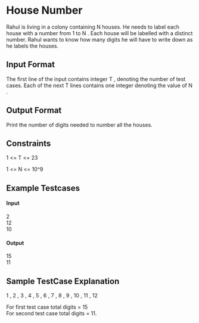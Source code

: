 
# House Number

Rahul is living in a colony containing 
N
 houses. He needs to label each house with a number from 
1
 to 
N
. Each house will be labelled with a distinct number. Rahul wants to know how many digits he will have to write down as he labels the houses.


## Input Format
The first line of the input contains integer 
T
, denoting the number of test cases.
Each of the next 
T
 lines contains one integer denoting the value of 
N
.
## Output Format
Print the number of digits needed to number all the houses.
## Constraints
1
<=
T
<=
23

1
<=
N
<=
10^9
## Example Testcases
#### Input
2
\
12
\
10

#### Output
15
\
11
## Sample TestCase Explanation
1
, 
2
, 
3
, 
4
, 
5
, 
6
, 
7
, 
8
, 
9
, 
10
, 
11
, 
12

For first test case
total digits = 15
\
For second test case
total digits = 11.
